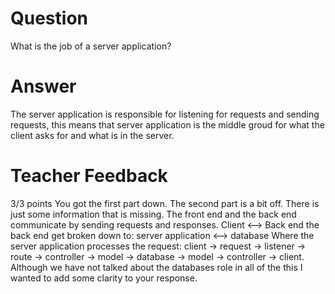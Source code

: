 # Question

What is the job of a server application?

# Answer

The server application is responsible for listening for requests and sending requests, this means that server application is the middle groud for what the client asks for and what is in the server.

# Teacher Feedback

3/3 points
You got the first part down. The second part is a bit off. There is just some information that is missing. 
The front end and the back end communicate by sending requests and responses. 
Client  <-->  Back end
the back end get broken down to:
server application <--> database
Where the server application processes the request:
client -> request -> listener -> route -> controller -> model -> database -> model -> controller -> client.
Although we have not talked about the databases role in all of the this I wanted to add some clarity to your response. 
